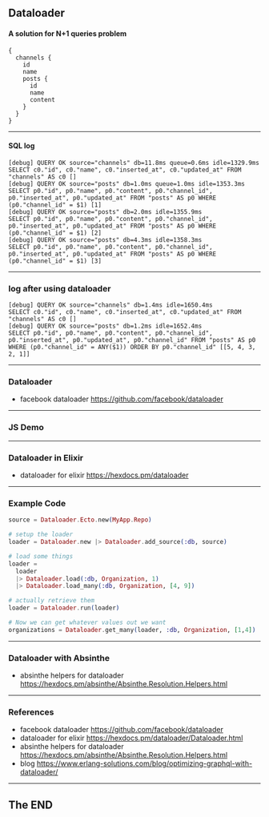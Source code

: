 ## Dataloader
#### A solution for N+1 queries problem

```
{
  channels {
    id
    name
    posts {
      id
      name
      content
    }
  }
}
```

---

#### SQL log


```
[debug] QUERY OK source="channels" db=11.8ms queue=0.6ms idle=1329.9ms
SELECT c0."id", c0."name", c0."inserted_at", c0."updated_at" FROM "channels" AS c0 []
[debug] QUERY OK source="posts" db=1.0ms queue=1.0ms idle=1353.3ms
SELECT p0."id", p0."name", p0."content", p0."channel_id", p0."inserted_at", p0."updated_at" FROM "posts" AS p0 WHERE (p0."channel_id" = $1) [1]
[debug] QUERY OK source="posts" db=2.0ms idle=1355.9ms
SELECT p0."id", p0."name", p0."content", p0."channel_id", p0."inserted_at", p0."updated_at" FROM "posts" AS p0 WHERE (p0."channel_id" = $1) [2]
[debug] QUERY OK source="posts" db=4.3ms idle=1358.3ms
SELECT p0."id", p0."name", p0."content", p0."channel_id", p0."inserted_at", p0."updated_at" FROM "posts" AS p0 WHERE (p0."channel_id" = $1) [3]

```


---

### log after using dataloader

```
[debug] QUERY OK source="channels" db=1.4ms idle=1650.4ms
SELECT c0."id", c0."name", c0."inserted_at", c0."updated_at" FROM "channels" AS c0 []
[debug] QUERY OK source="posts" db=1.2ms idle=1652.4ms
SELECT p0."id", p0."name", p0."content", p0."channel_id", p0."inserted_at", p0."updated_at", p0."channel_id" FROM "posts" AS p0 WHERE (p0."channel_id" = ANY($1)) ORDER BY p0."channel_id" [[5, 4, 3, 2, 1]]
```

---


### Dataloader


- facebook dataloader https://github.com/facebook/dataloader

---

### JS Demo


---

### Dataloader in Elixir

- dataloader for elixir <https://hexdocs.pm/dataloader>


---

### Example Code

```elixir
source = Dataloader.Ecto.new(MyApp.Repo)

# setup the loader
loader = Dataloader.new |> Dataloader.add_source(:db, source)

# load some things
loader =
  loader
  |> Dataloader.load(:db, Organization, 1)
  |> Dataloader.load_many(:db, Organization, [4, 9])

# actually retrieve them
loader = Dataloader.run(loader)

# Now we can get whatever values out we want
organizations = Dataloader.get_many(loader, :db, Organization, [1,4])
```

---

### Dataloader with Absinthe


- absinthe helpers for dataloader <https://hexdocs.pm/absinthe/Absinthe.Resolution.Helpers.html>

---

### References

- facebook dataloader https://github.com/facebook/dataloader
- dataloader for elixir <https://hexdocs.pm/dataloader/Dataloader.html>
- absinthe helpers for dataloader <https://hexdocs.pm/absinthe/Absinthe.Resolution.Helpers.html>
- blog https://www.erlang-solutions.com/blog/optimizing-graphql-with-dataloader/

---

## The END
